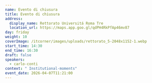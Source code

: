 ```yaml
---
name: Evento di chiusura
title: Evento di chiusura
address:
  display_name: Rettorato Universitá Roma Tre
  location_url: https://maps.app.goo.gl/qdPH4RkPfAp46mv87
day: friday
weight: 10
coverImage: /itcorner/images/uploads/rettorato_5-2048x1152-1.webp
start_time: 14:30
end_time: 16:30
draft: false
speakers:
  - carlo-conti
context: " Institutional-moments"
event_date: 2026-04-07T11:21:00
---
```

